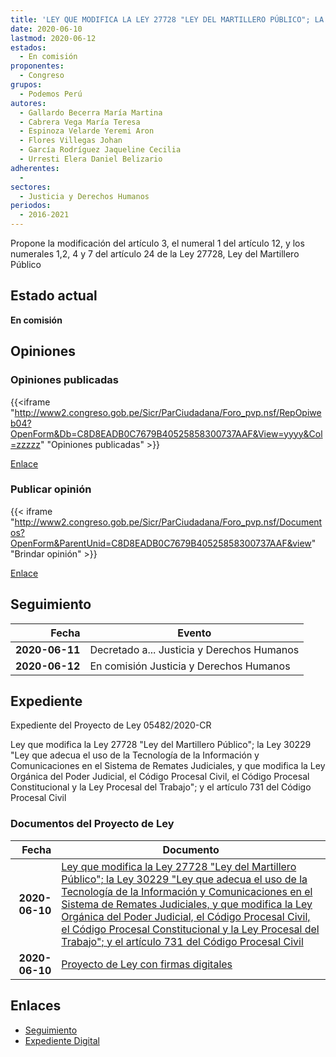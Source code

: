 ```yaml
---
title: 'LEY QUE MODIFICA LA LEY 27728 "LEY DEL MARTILLERO PÚBLICO"; LA LEY 30229 "LEY QUE ADECÚA EL USO DE LAS TECNOLOGÍAS DE INFORMACIÓN Y COMUNICACIONES EN EL SISTEMA DE REMATES JUDICIALES Y EN LOS SERVICIOS DE NOTIFICACIONES DE LAS RESOLUCIONES JUDICIALES, Y QUE MODIFICA LA LEY ORGÁNICA DEL PODER JUDiCIAL, EL CÓDIGO PROCESAL CIVIL, EL CÓDIGO PROCESAL CONSTITUCIONAL Y LA LEY PROCESAL DEL TRABAJO";; Y EL ARTÍCULO 731 DEL CÓDIGO PROCESAL CIVIL'
date: 2020-06-10
lastmod: 2020-06-12
estados: 
  - En comisión
proponentes: 
  - Congreso
grupos: 
  - Podemos Perú
autores: 
  - Gallardo Becerra María Martina
  - Cabrera Vega María Teresa
  - Espinoza Velarde Yeremi Aron
  - Flores Villegas Johan
  - García Rodríguez Jaqueline Cecilia
  - Urresti Elera Daniel Belizario
adherentes: 
  - 
sectores: 
  - Justicia y Derechos Humanos
periodos: 
  - 2016-2021
---
```


Propone la modificación del artículo 3, el numeral 1 del artículo 12, y los numerales 1,2, 4 y 7 del artículo 24 de la Ley 27728, Ley del Martillero Público


## Estado actual

**En comisión**

## Opiniones

### Opiniones publicadas

{{<iframe "http://www2.congreso.gob.pe/Sicr/ParCiudadana/Foro_pvp.nsf/RepOpiweb04?OpenForm&Db=C8D8EADB0C7679B40525858300737AAF&View=yyyy&Col=zzzzz" "Opiniones publicadas" >}}

[Enlace](http://www2.congreso.gob.pe/Sicr/ParCiudadana/Foro_pvp.nsf/RepOpiweb04?OpenForm&Db=C8D8EADB0C7679B40525858300737AAF&View=yyyy&Col=zzzzz)
### Publicar opinión

{{< iframe "http://www2.congreso.gob.pe/Sicr/ParCiudadana/Foro_pvp.nsf/Documentos?OpenForm&ParentUnid=C8D8EADB0C7679B40525858300737AAF&view" "Brindar opinión" >}}

[Enlace](http://www2.congreso.gob.pe/Sicr/ParCiudadana/Foro_pvp.nsf/Documentos?OpenForm&ParentUnid=C8D8EADB0C7679B40525858300737AAF&view)

## Seguimiento

| Fecha | Evento |
|------:|--------|
| **2020-06-11** | Decretado a... Justicia y Derechos Humanos|
| **2020-06-12** | En comisión Justicia y Derechos Humanos|


## Expediente

Expediente del Proyecto de Ley 05482/2020-CR

Ley que modifica la Ley 27728 "Ley del Martillero Público"; la Ley 30229 "Ley que adecua el uso de la Tecnología de la Información y Comunicaciones en el Sistema de Remates Judiciales, y que modifica la Ley Orgánica del Poder Judicial, el Código Procesal Civil, el Código Procesal Constitucional y la Ley Procesal del Trabajo"; y el artículo 731 del Código Procesal Civil


### Documentos del Proyecto de Ley

| Fecha | Documento |
|------:|--------|
| **2020-06-10** | [Ley que modifica la Ley 27728 "Ley del Martillero Público"; la Ley 30229 "Ley que adecua el uso de la Tecnología de la Información y Comunicaciones en el Sistema de Remates Judiciales, y que modifica la Ley Orgánica del Poder Judicial, el Código Procesal Civil, el Código Procesal Constitucional y la Ley Procesal del Trabajo"; y el artículo 731 del Código Procesal Civil](http://www.leyes.congreso.gob.pe/Documentos/2016_2021/Proyectos_de_Ley_y_de_Resoluciones_Legislativas/PL05482-20200610.pdf) |
| **2020-06-10** | [Proyecto de Ley con firmas digitales](http://www.leyes.congreso.gob.pe/Documentos/2016_2021/Proyectos_de_Ley_y_de_Resoluciones_Legislativas/Proyectos_Firmas_digitales/PL05482.pdf) |

## Enlaces 

- [Seguimiento](http://www2.congreso.gob.pe/Sicr/TraDocEstProc/CLProLey2016.nsf/f7fff46988ca05b1052578e100829cc7/ae148240d4213eda0525858300819365?OpenDocument)
- [Expediente Digital](http://www2.congreso.gob.pe/Sicr/TraDocEstProc/CLProLey2016.nsf/f7fff46988ca05b1052578e100829cc7/ae148240d4213eda0525858300819365?OpenDocument&Click=05257FB7005EB655.eb71d0cf91d8294e05256cdf006b5706/$Body/0.1C6C)
